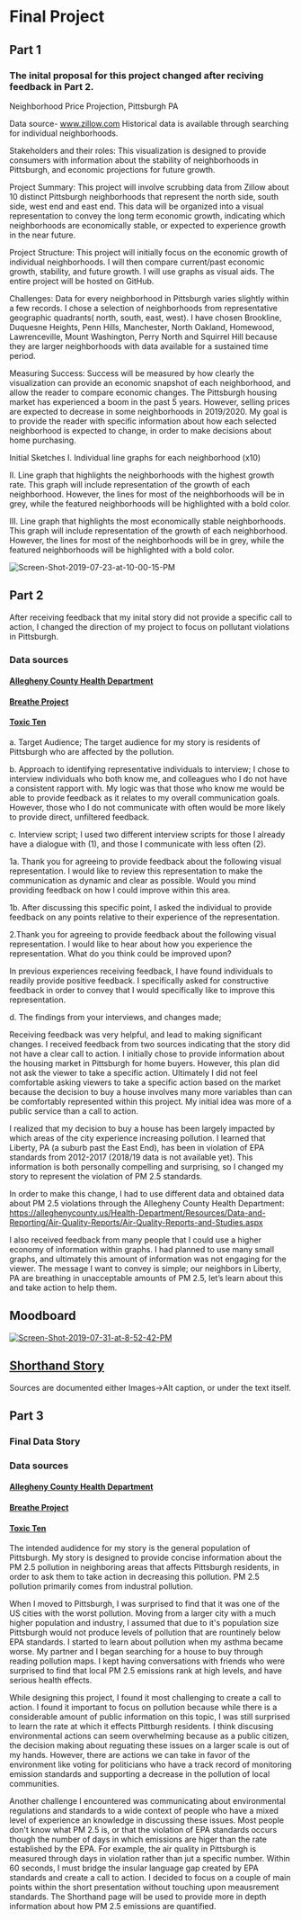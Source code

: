 # Final Project
## Part 1
### The inital proposal for this project changed after reciving feedback in Part 2.
Neighborhood Price Projection, Pittsburgh PA

Data source- www.zillow.com 
Historical data is available through searching for individual neighborhoods. 

Stakeholders and their roles: This visualization is designed to provide consumers with information about the stability of neighborhoods in Pittsburgh, and economic projections for future growth. 

Project Summary: This project will involve scrubbing data from Zillow about 10 distinct Pittsburgh neighborhoods that represent the north side, south side, west end and east end. This data will be organized into a visual representation to convey the long term economic growth, indicating which neighborhoods are economically stable, or expected to experience growth in the near future. 

Project Structure: This project will initially focus on the economic growth of individual neighborhoods. I will then compare current/past economic growth, stability, and future growth. I will use graphs as visual aids. The entire project will be hosted on GitHub. 

Challenges: Data for every neighborhood in Pittsburgh varies slightly within a few records. I chose a selection of neighborhoods from representative geographic quadrants( north, south, east, west). I have chosen Brookline, Duquesne Heights, Penn Hills, Manchester, North Oakland, Homewood, Lawrenceville, Mount Washington, Perry North and Squirrel Hill because they are larger neighborhoods with data available for a sustained time period. 

Measuring Success: Success will be measured by how clearly the visualization can provide an economic snapshot of each neighborhood, and allow the reader to compare economic changes. The Pittsburgh housing market has experienced a boom in the past 5 years. However, selling prices are expected to decrease in some neighborhoods in 2019/2020. My goal is to provide the reader with specific information about how each selected neighborhood is expected to change, in order to make decisions about home purchasing. 

Initial Sketches 
I. Individual line graphs for each neighborhood (x10)

II. Line graph that highlights the neighborhoods with the highest growth rate. This graph will include representation of the growth of each neighborhood. However, the lines for most of the neighborhoods will be in grey, while the featured neighborhoods will be highlighted with a bold color. 

III. Line graph that highlights the most economically stable neighborhoods. This graph will include representation of the growth of each neighborhood. However, the lines for most of the neighborhoods will be in grey, while the featured neighborhoods will be highlighted with a bold color. 

<img src="https://i.ibb.co/DkSrw7t/Screen-Shot-2019-07-23-at-10-00-15-PM.png" alt="Screen-Shot-2019-07-23-at-10-00-15-PM" border="0">

## Part 2

After receiving feedback that my inital story did not provide a specific call to action, I changed the direction of my project to focus on pollutant violations in Pittsburgh. 

### Data sources 

#### [Allegheny County Health Department](https://alleghenycounty.us/Health-Department/Resources/Data-and-Reporting/Air-Quality-Reports/Air-Quality-Reports-and-Studies.aspx)

#### [Breathe Project](https://breatheproject.org/resources/air-pollution-sources/)

#### [Toxic Ten](http://toxicten.org/cheswick-power)

a. Target Audience;
The target audience for my story is residents of Pittsburgh who are affected by the pollution. 

b. Approach to identifying representative individuals to interview;
I chose to interview individuals who both know me, and colleagues who I do not have a consistent rapport with. My logic was that those who know me would be able to provide feedback as it relates to my overall communication goals. However, those who I do not communicate with often would be more likely to provide direct, unfiltered feedback. 

c. Interview script; 
I used two different interview scripts for those I already have a dialogue with (1), and those I communicate with less often (2). 

1a. Thank you for agreeing to provide feedback about the following visual representation. I would like to review this representation to make the communication as dynamic and clear as possible. Would you mind providing feedback on how I could improve within this area. 

1b. After discussing this specific point, I asked the individual to provide feedback on any points relative to their experience of the representation. 

 2.Thank you for agreeing to provide feedback about the following visual  representation. I would like to hear about how you experience the representation. What do you think could be improved upon? 

In previous experiences receiving feedback, I have found individuals to readily provide positive feedback. I specifically asked for constructive feedback in order to convey that I would specifically like to improve this representation. 

d. The findings from your interviews, and changes made;

Receiving feedback was very helpful, and lead to making significant changes. I received feedback from two sources indicating that the story did not have a clear call to action. I initially chose to provide information about the housing market in Pittsburgh for home buyers. However, this plan did not ask the viewer to take a specific action. Ultimately I did not feel comfortable asking viewers to take a specific action based on the market because the decision to buy a house involves many more variables than can be comfortably represented within this project. My initial idea was more of a public service than a call to action. 

I realized that my decision to buy a house has been largely impacted by which areas of the city experience increasing pollution. I learned that Liberty, PA (a suburb past the East End), has been in violation of EPA standards from 2012-2017 (2018/19 data is not available yet). This information is both personally compelling and surprising, so I changed my story to represent the violation of PM 2.5 standards. 

In order to make this change, I had to use different data and obtained data about PM 2.5 violations through the Allegheny County Health Department: https://alleghenycounty.us/Health-Department/Resources/Data-and-Reporting/Air-Quality-Reports/Air-Quality-Reports-and-Studies.aspx

I also received feedback from many people that I could use a higher economy of information within graphs. I had planned to use many small graphs, and ultimately this amount of information was not engaging for the viewer. The message I want to convey is simple; our neighbors in Liberty, PA are breathing in unacceptable amounts of PM 2.5, let’s learn about this and take action to help them. 

## Moodboard
<a href="https://ibb.co/C2bmrwk"><img src="https://i.ibb.co/L5xYG0L/Screen-Shot-2019-07-31-at-8-52-42-PM.png" alt="Screen-Shot-2019-07-31-at-8-52-42-PM" border="0"></a>

## [Shorthand Story](https://preview.shorthand.com/dZTQVwD4AF3sLkA6)

Sources are documented either Images->Alt caption, or under the text itself. 

## Part 3
### Final Data Story

### Data sources 

#### [Allegheny County Health Department](https://alleghenycounty.us/Health-Department/Resources/Data-and-Reporting/Air-Quality-Reports/Air-Quality-Reports-and-Studies.aspx)

#### [Breathe Project](https://breatheproject.org/resources/air-pollution-sources/)

#### [Toxic Ten](http://toxicten.org/cheswick-power)

The intended audidence for my story is the general population of Pittsburgh. My story is designed to provide concise information about the PM 2.5 pollution in neighboring areas that affects Pittsburgh residents, in order to ask them to take action in decreasing this pollution. PM 2.5 pollution primarily comes from industral pollution.

When I moved to Pittsburgh, I was surprised to find that it was one of the US cities with the worst pollution. Moving from a larger city with a much higher population and industry, I assumed that due to it's population size Pittsburgh would not produce levels of pollution that are rountinely below EPA standards. I started to learn about pollution when my asthma became worse. My partner and I began searching for a house to buy through reading pollution maps. I kept having conversations with friends who were surprised to find that local PM 2.5 emissions rank at high levels, and have serious health effects. 

While designing this project, I found it most challenging to create a call to action. I found it important to focus on pollution because while there is a considerable amount of public information on this topic, I was still surprised to learn the rate at which it effects Pittburgh residents. I think discusing environmental actions can seem overwhelming because as a public citizen, the decision making about reguating these issues on a larger scale is out of my hands. However, there are actions we can take in favor of the environment like voting for politicians who have a track record of monitoring emission standards and supporting a decrease in the pollution of local communities. 

Another challenge I encountered was communicating about environmental regulations and standards to a wide context of people who have a mixed level of experience an knowledge in discussing these issues. Most people don't know what PM 2.5 is, or that the violation of EPA standards occurs though the number of days in which emissions are higer than the rate established by the EPA. For example, the air quality in Pittsburgh is measured through days in violation rather than jut a specific number. Within 60 seconds, I must bridge the insular language gap created by EPA standards and create a call to action. I decided to focus on a couple of main points within the short presentation without touching upon meausrement standards. The Shorthand page will be used to provide more in depth information about how PM 2.5 emissions are quantified. 


